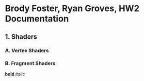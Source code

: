 # Brody Foster, Ryan Groves, HW2 Documentation

## 1. Shaders

### A. Vertex Shaders

### B. Fragment Shaders

**bold**
*italic*